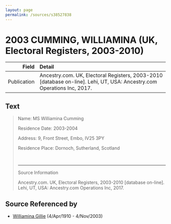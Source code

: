 ```yaml
---
layout: page
permalink: /sources/s38527838
---
```


# 2003 CUMMING, WILLIAMINA (UK, Electoral Registers, 2003-2010)

Field | Detail
---:|:---
Publication | Ancestry.com. UK, Electoral Registers, 2003-2010 [database on-line]. Lehi, UT, USA: Ancestry.com Operations Inc, 2017.

## Text

> Name: MS Williamina Cumming
>
> Residence Date: 2003-2004
>
> Address: 9, Front Street, Embo, IV25 3PY
>
> Residence Place: Dornoch, Sutherland, Scotland
>
> <br/>
>
> ---
>
> Source Information
>
> Ancestry.com. UK, Electoral Registers, 2003-2010 [database on-line]. Lehi, UT, USA: Ancestry.com Operations Inc, 2017.
>

## Source Referenced by

* [Williamina Gillie](../people/@23770336@-williamina-gillie-b1910-4-4-d2003-11-4.md) (4/Apr/1910 - 4/Nov/2003)
